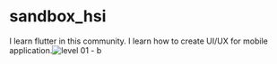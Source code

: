 ﻿# sandbox_hsi
I learn flutter in this community. 
I learn how to create UI/UX for mobile application.![level 01 - b](https://user-images.githubusercontent.com/126244223/222930792-f9410c5e-bd1f-454e-927e-2712235f0b6c.jpg)
